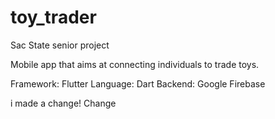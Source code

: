 # toy_trader

Sac State senior project

Mobile app that aims at connecting individuals to trade toys.

Framework: Flutter
Language: Dart
Backend: Google Firebase

i made a change!
 Change 